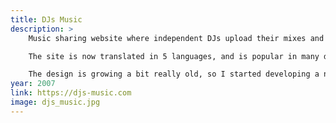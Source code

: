 ```yaml
---
title: DJs Music
description: > 
    Music sharing website where independent DJs upload their mixes and original songs, packed with features developed over the years.

    The site is now translated in 5 languages, and is popular in many different countries (although most notably in India).

    The design is growing a bit really old, so I started developing a new version from scratch.
year: 2007
link: https://djs-music.com
image: djs_music.jpg
---
```

